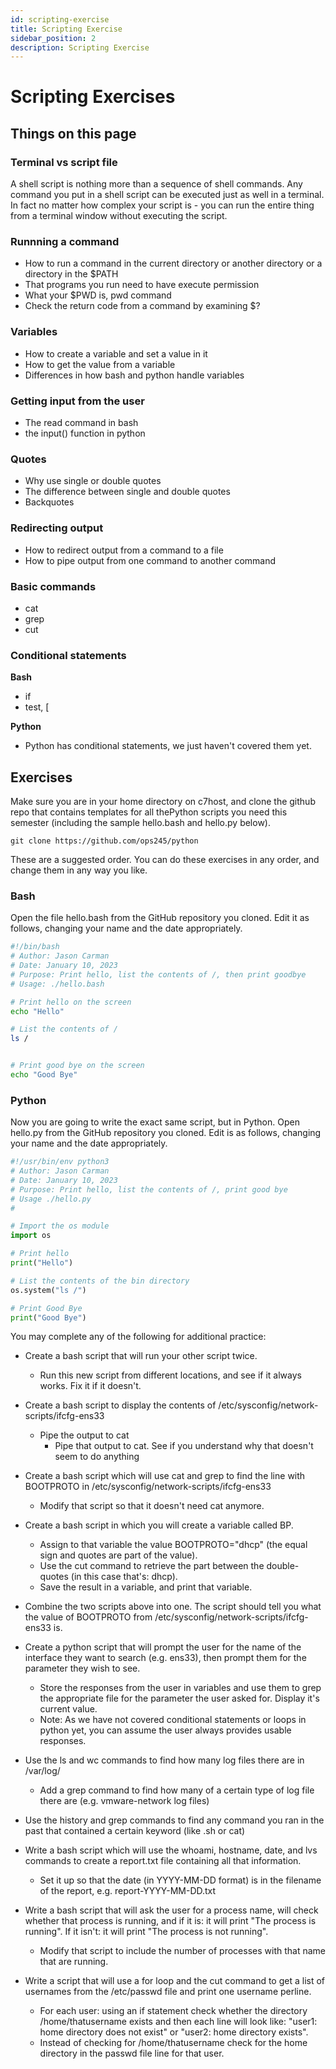 ```yaml
---
id: scripting-exercise
title: Scripting Exercise
sidebar_position: 2
description: Scripting Exercise
---
```


# Scripting Exercises

## Things on this page

### Terminal vs script file

A shell script is nothing more than a sequence of shell commands. Any command you put in a shell script can be executed just as well in a terminal. In fact no matter how complex your script is - you can run the entire thing from a terminal window without executing the script.

### Runnning a command

  + How to run a command in the current directory or another directory or a directory in the $PATH
  + That programs you run need to have execute permission
  + What your $PWD is, pwd command
  + Check the return code from a command by examining $?

### Variables

  + How to create a variable and set a value in it
  + How to get the value from a variable
  + Differences in how bash and python handle variables

### Getting input from the user

  + The read command in bash
  + the input() function in python

### Quotes

  + Why use single or double quotes
  + The difference between single and double quotes
  + Backquotes

### Redirecting output

  + How to redirect output from a command to a file
  + How to pipe output from one command to another command

### Basic commands

  + cat
  + grep
  + cut

### Conditional statements

**Bash**

  - if
  - test, \[

**Python**

  - Python has conditional statements, we just haven't covered them yet.

## Exercises

Make sure you are in your home directory on c7host, and clone the github repo that contains templates for all thePython scripts you need this semester (including the sample hello.bash and hello.py below).

```
git clone https://github.com/ops245/python
```

These are a suggested order. You can do these exercises in any order, and change them in any way you like.

### Bash
Open the file hello.bash from the GitHub repository you cloned. Edit it as follows, changing your name and the date appropriately.
```bash
#!/bin/bash
# Author: Jason Carman
# Date: January 10, 2023
# Purpose: Print hello, list the contents of /, then print goodbye
# Usage: ./hello.bash

# Print hello on the screen
echo "Hello"

# List the contents of /
ls /


# Print good bye on the screen
echo "Good Bye"
```

### Python
Now you are going to write the exact same script, but in Python. Open hello.py from the GitHub repository you cloned. Edit is as follows, changing your name and the date appropriately.
```python
#!/usr/bin/env python3
# Author: Jason Carman
# Date: January 10, 2023
# Purpose: Print hello, list the contents of /, print good bye
# Usage ./hello.py
#

# Import the os module
import os

# Print hello
print("Hello")

# List the contents of the bin directory
os.system("ls /")

# Print Good Bye
print("Good Bye")
```

You may complete any of the following for additional practice:

  - Create a bash script that will run your other script twice.

       - Run this new script from different locations, and see if it always works. Fix it if it doesn't.

  - Create a bash script to display the contents of /etc/sysconfig/network-scripts/ifcfg-ens33

       - Pipe the output to cat
         + Pipe that output to cat. See if you understand why that doesn't seem to do anything

  - Create a bash script which will use cat and grep to find the line with BOOTPROTO in /etc/sysconfig/network-scripts/ifcfg-ens33

       - Modify that script so that it doesn't need cat anymore.

  - Create a bash script in which you will create a variable called BP.

       + Assign to that variable the value BOOTPROTO="dhcp" (the equal sign and quotes are part of the value).
       + Use the cut command to retrieve the part between the double-quotes (in this case that's: dhcp).
       + Save the result in a variable, and print that variable.

  - Combine the two scripts above into one. The script should tell you what the value of BOOTPROTO from /etc/sysconfig/network-scripts/ifcfg-ens33 is.
  - Create a python script that will prompt the user for the name of the interface they want to search (e.g. ens33), then prompt them for the parameter they wish to see.

       + Store the responses from the user in variables and use them to grep the appropriate file for the parameter the user asked for. Display it's current value.
       + Note: As we have not covered conditional statements or loops in python yet, you can assume the user always provides usable responses.

  - Use the ls and wc commands to find how many log files there are in /var/log/

       + Add a grep command to find how many of a certain type of log file there are (e.g. vmware-network log files)

  - Use the history and grep commands to find any command you ran in the past that contained a certain keyword (like .sh or cat)
  - Write a bash script which will use the whoami, hostname, date, and lvs commands to create a report.txt file containing all that information.

       + Set it up so that the date (in YYYY-MM-DD format) is in the filename of the report, e.g. report-YYYY-MM-DD.txt

  - Write a bash script that will ask the user for a process name, will check whether that process is running, and if it is: it will print "The process is running". If it isn't: it will print "The process is not running".

       + Modify that script to include the number of processes with that name that are running.

  - Write a script that will use a for loop and the cut command to get a list of usernames from the /etc/passwd file and print one username perline.

       + For each user: using an if statement check whether the directory /home/thatusername exists and then each line will look like: "user1: home directory does not exist" or "user2: home directory exists".
       + Instead of checking for /home/thatusername check for the home directory in the passwd file line for that user.
